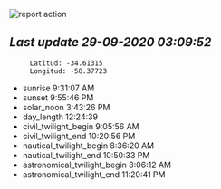![report action](https://github.com/matiasz8/actions-for-reports/workflows/report%20action/badge.svg?branch=develop) 


## *****Last update 29-09-2020 03:09:52*****



		 Latitud: -34.61315
		 Longitud: -58.37723

 - sunrise 	 9:31:07 AM
 - sunset 	 9:55:46 PM
 - solar_noon 	 3:43:26 PM
 - day_length 	 12:24:39
 - civil_twilight_begin 	 9:05:56 AM
 - civil_twilight_end 	 10:20:56 PM
 - nautical_twilight_begin 	 8:36:20 AM
 - nautical_twilight_end 	 10:50:33 PM
 - astronomical_twilight_begin 	 8:06:12 AM
 - astronomical_twilight_end 	 11:20:41 PM
